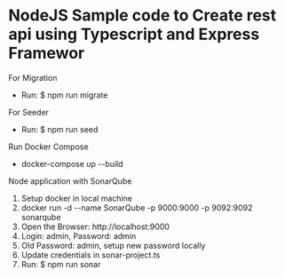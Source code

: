 # NodeJS Sample code to Create rest api using Typescript and Express Framewor

For Migration

- Run: $ npm run migrate

For Seeder

- Run: $ npm run seed

Run Docker Compose 

- docker-compose up --build

Node application with SonarQube

1. Setup docker in local machine
2. docker run -d --name SonarQube -p 9000:9000 -p 9092:9092 sonarqube
3. Open the Browser: http://localhost:9000
4. Login: admin, Password: admin
5. Old Password: admin, setup new password locally
6. Update credentials in sonar-project.ts
7. Run: $ npm run sonar


